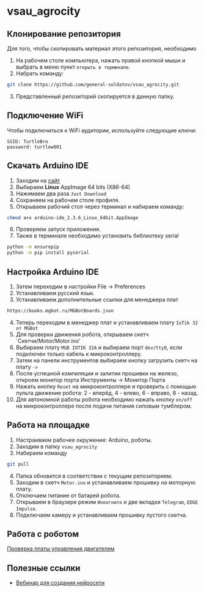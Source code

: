 # vsau_agrocity

## Клонирование репозитория
Для того, чтобы скопировать материал этого репозитория, необходимо 
1. На рабочем столе компьютера, нажать правой кнопкой мыши и выбрать в меню пункт `открыть в терминале`.
2. Набрать команду:
  ```bash
git clone https://github.com/general-soldatov/vsau_agrocity.git
```
3. Представленный репозиторий скопируется в данную папку.

## Подключение WiFi
Чтобы подключиться к WiFi аудитории, используйте следующие ключи:
```
SSID: TurtleBro
password: turtlew001
```
## Скачать Arduino IDE
1. Заходим на [сайт](https://www.arduino.cc/en/software/#ide)
2. Выбираем **Linux** AppImage 64 bits (X86-64)
3. Нажимаем два раза `Just Download`
4. Сохраняем на рабочем столе профиля.
5. Открываем рабочий стол через терминал и набираем команду:
```bash
chmod a+x arduino-ide_2.3.6_Linux_64bit.AppImage
```
6. Проверяем запуск приложения.
7. Также в терминале необходимо установить библиотеку serial
```bash
python -m ensurepip 
python -m pip install pyserial
```

## Настройка Arduino IDE
1. Затем переходим в настройки File -> Preferences
2. Устанавливаем русский язык.
3. Устанавливаем дополнительные ссылки для менеджера плат 
```bash
https://books.mgbot.ru/MGBotBoards.json
```
4. Теперь переходим в менеджер плат и устанавливаем плату `IoTik 32 от MGBot`
5. Для проверки движения робота, открываем скетч `Скетчи/Motor/Motor.ino'
6. Выбираем плату `MGB IOTIK 32A` и выбираем порт `dev/tty0`, если подключен только кабель к микроконтроллеру.
7. Затем на панели инструментов выбираем кнопку загрузить скетч на плату `->`
8. После успешной компиляции и залитии прошивки на железо, откроем монитор порта Инструменты -> Монитор Порта
9. Нажать кнопку `Reset` на микроконтроллере и проверить с помощью пульта движение робота: 2 - вперёд, 4 - влево, 6 - вправо, 8 - назад.
10. Для автономной работы робота необходимо нажать кнопку `on/off` на микроконтроллере после подачи питания силовым тумблером.

## Работа на площадке
1. Настраиваем рабочее окружение: Arduino, роботы.
2. Заходим в папку `vsau_agrocity`
3. Набираем команду 
```bash
git pull
```
4. Папка обновится в соответствии с текущим репозиторием.
5. Заходим в скетч `Motor.ino` и устанавливаем прошивку на моторную плату.
6. Отключаем питание от батарей робота.
7. Открываем в браузере режим `Инкогнито` и две вкладки `Telegram`, `EDGE Impulse`.
8. Подключаем камеру и устанавливаем прошивку пустого скетча.
   
## Работа с роботом
[Проверка платы управления двигателем](https://gitverse.ru/MGBot/Dynamika-M1/content/master/IR_motor_control.ino)

## Полезные ссылки
* [Вебинар для создания нейросети](https://disk.yandex.ru/i/zk8tTPONfVNkHg)

